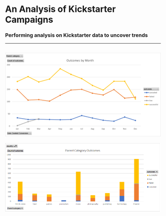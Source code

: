# An Analysis of Kickstarter Campaigns
### Performing analysis on Kickstarter data to uncover trends
---
![Chart of Outcomes By Month](/OutcomesByMonth.png)
---
![Parent Category Outcomes](/ParentCategoryOutcomes.png)
